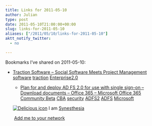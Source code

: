 ```yaml
---
title: Links for 2011-05-10
author: Julian
type: post
date: 2011-05-10T21:00:00+00:00
slug: links-for-2011-05-10 
aliases: ["/2011/05/10/links-for-2011-05-10"]
aktt_notify_twitter:
  - no

---
```

Bookmarks I&#8217;ve shared on 2011-05-10:

  * [Traction Software &#8211; Social Software Meets Project Management][1] 
    [software][2] [traction][3] [Enterprise2.0][4] </li> 
    
      * [Plan for and deploy AD FS 2.0 for use with single sign-on &#8211; Download documents &#8211; Office 365 &#8211; Microsoft Office 365 Community Beta][5] 
        [CBA][6] [security][7] [ADFS2][8] [ADFS][9] [Microsoft][10] </li> </ul> 
        
        <p class="deliciouslink">
          <a href="https://del.icio.us/synesthesia" title="See all my bookmarks on del.icio.us"><img src="https://www.synesthesia.co.uk/images/deliciousicon.jpg" alt="Delicious icon" /></a>&nbsp;I am <a href="https://del.icio.us/synesthesia" title="See all my bookmarks on del.icio.us">Synesthesia</a>
        </p>
        
        <p class="deliciouslink">
          <a href="https://del.icio.us/network?add=synesthesia" title="Add me to your del.icio.us network"><img src="https://www.synesthesia.co.uk/images/add.gif" alt="" /></a>&nbsp;<a href="https://del.icio.us/network?add=synesthesia" title="Add me to your del.icio.us network">Add me to your network</a>
        </p>

 [1]: https://traction.tractionsoftware.com/
 [2]: https://www.delicious.com/synesthesia/software
 [3]: https://www.delicious.com/synesthesia/traction
 [4]: https://www.delicious.com/synesthesia/Enterprise2.0
 [5]: https://community.office365.com/en-us/f/183/t/1679.aspx
 [6]: https://www.delicious.com/synesthesia/CBA
 [7]: https://www.delicious.com/synesthesia/security
 [8]: https://www.delicious.com/synesthesia/ADFS2
 [9]: https://www.delicious.com/synesthesia/ADFS
 [10]: https://www.delicious.com/synesthesia/Microsoft
